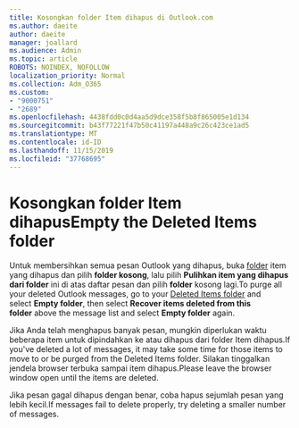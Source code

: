 ```yaml
---
title: Kosongkan folder Item dihapus di Outlook.com
ms.author: daeite
author: daeite
manager: joallard
ms.audience: Admin
ms.topic: article
ROBOTS: NOINDEX, NOFOLLOW
localization_priority: Normal
ms.collection: Adm_O365
ms.custom:
- "9000751"
- "2689"
ms.openlocfilehash: 4438fdd0c0d4aa5d9dce358f5b8f865005e1d134
ms.sourcegitcommit: b43f77221f47b50c41197a448a9c26c423ce1ad5
ms.translationtype: MT
ms.contentlocale: id-ID
ms.lasthandoff: 11/15/2019
ms.locfileid: "37768695"
---
```

# <a name="empty-the-deleted-items-folder"></a><span data-ttu-id="cbb8f-102">Kosongkan folder Item dihapus</span><span class="sxs-lookup"><span data-stu-id="cbb8f-102">Empty the Deleted Items folder</span></span>

<span data-ttu-id="cbb8f-103">Untuk membersihkan semua pesan Outlook yang dihapus, buka [folder](https://outlook.live.com/mail/deleteditems) item yang dihapus dan pilih **folder kosong**, lalu pilih **Pulihkan item yang dihapus dari folder** ini di atas daftar pesan dan pilih **folder** kosong lagi.</span><span class="sxs-lookup"><span data-stu-id="cbb8f-103">To purge all your deleted Outlook messages, go to your [Deleted Items folder](https://outlook.live.com/mail/deleteditems) and select **Empty folder**, then select **Recover items deleted from this folder** above the message list and select **Empty folder** again.</span></span>

<span data-ttu-id="cbb8f-104">Jika Anda telah menghapus banyak pesan, mungkin diperlukan waktu beberapa item untuk dipindahkan ke atau dihapus dari folder Item dihapus.</span><span class="sxs-lookup"><span data-stu-id="cbb8f-104">If you've deleted a lot of messages, it may take some time for those items to move to or be purged from the Deleted Items folder.</span></span> <span data-ttu-id="cbb8f-105">Silakan tinggalkan jendela browser terbuka sampai item dihapus.</span><span class="sxs-lookup"><span data-stu-id="cbb8f-105">Please leave the browser window open until the items are deleted.</span></span>

<span data-ttu-id="cbb8f-106">Jika pesan gagal dihapus dengan benar, coba hapus sejumlah pesan yang lebih kecil.</span><span class="sxs-lookup"><span data-stu-id="cbb8f-106">If messages fail to delete properly, try deleting a smaller number of messages.</span></span>